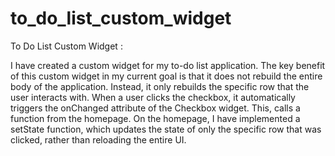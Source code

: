 # to_do_list_custom_widget

To Do List Custom Widget :

I have created a custom widget for my to-do list application. The key benefit of this custom widget in my current goal is that it does not rebuild the entire body of the application. Instead, it only rebuilds the specific row that the user interacts with.
When a user clicks the checkbox, it automatically triggers the onChanged attribute of the Checkbox widget. This, calls a function from the homepage. On the homepage, I have implemented a setState function, which updates the state of only the specific row that was clicked, rather than reloading the entire UI.